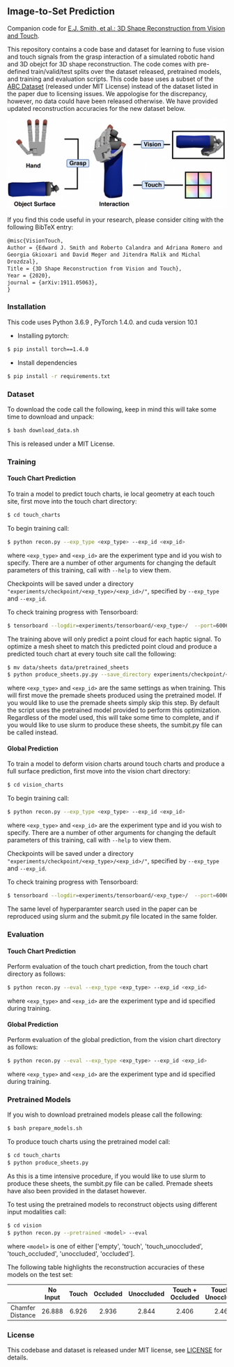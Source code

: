 <!---
Copyright (c) Facebook, Inc. and its affiliates.
All rights reserved.
This source code is licensed under the license found in the
LICENSE file in the root directory of this source tree.
-->
## Image-to-Set Prediction
Companion code for [E.J. Smith, et al.: 3D Shape Reconstruction from Vision and Touch](https://arxiv.org/abs/2007.03778).

This repository contains a code base and dataset for learning to fuse vision and touch signals from the 
grasp interaction of a simulated robotic hand and 3D obejct for 3D shape reconstruction. The code comes with pre-defined train/valid/test splits
over the dataset released, pretrained models, and training and evaluation scripts. This code base uses a subset of the [ABC Dataset](https://deep-geometry.github.io/abc-dataset/) (released under MIT License) instead of the dataset listed in the paper due to licensing issues. 
We appologise for the discrepancy, however, no data could have been released otherwise. We have provided updated reconstruction accuracies for the new dataset below. 

<p align="center">
  <img  src="images/Vision_Touch.png" width="570"  >
</p>

If you find this code useful in your research, please consider citing with the following BibTeX entry:

```
@misc{VisionTouch,
Author = {Edward J. Smith and Roberto Calandra and Adriana Romero and Georgia Gkioxari and David Meger and Jitendra Malik and Michal Drozdzal},
Title = {3D Shape Reconstruction from Vision and Touch},
Year = {2020},
journal = {arXiv:1911.05063},
}
```

### Installation

This code uses Python 3.6.9 , PyTorch 1.4.0. and cuda version 10.1

- Installing pytorch:
```bash
$ pip install torch==1.4.0
```

- Install dependencies
```bash
$ pip install -r requirements.txt
```

### Dataset
To download the code call the following, keep in mind this will take some time to download and unpack:
```bash
$ bash download_data.sh
```
This is released under a MIT License. 

### Training

#### Touch Chart Prediction 

To train a model to predict touch charts, ie local geometry at each touch site, first move into the touch chart directory: 
```bash
$ cd touch_charts
``` 
To begin training call: 
```bash
$ python recon.py --exp_type <exp_type> --exp_id <exp_id> 
``` 
where  ```<exp_type>``` and  ```<exp_id>``` are the experiment type and id you wish to specify. There are a number of other arguments 
for changing the default parameters of this training, call with  ```--help``` to view them. 

Checkpoints will be saved under a directory ```"experiments/checkpoint/<exp_type>/<exp_id>/"```,  specified by ```--exp_type``` and  ```--exp_id```. 

To check training progress with Tensorboard:
```bash
$ tensorboard --logdir=experiments/tensorboard/<exp_type>/  --port=6006
```

The training above will only predict a point cloud for each haptic signal. To optimize a mesh sheet to match this predicted point cloud 
and produce a predicted touch chart at every touch site call the following: 
```bash
$ mv data/sheets data/pretrained_sheets
$ python produce_sheets.py.py --save_directory experiments/checkpoint/<exp_type>/<exp_id>/encoder_touch
```

where ```<exp_type>``` and ```<exp_id>``` are the same settings as when training. This will first move the premade sheets produced using the pretrained model. 
If you would like to use the premade sheets simply skip this step. By default the script uses the pretrained model provided to perform this optimization.
Regardless of the model used, this will take some time to complete, and if you would like to use slurm to produce these
sheets, the sumbit.py file can be called instead. 


#### Global Prediction

To train a model to deform vision charts around touch charts and produce a full surface prediction, first move into the vision chart directory: 
```bash
$ cd vision_charts
``` 
To begin training call: 
```bash
$ python recon.py --exp_type <exp_type> --exp_id <exp_id> 
``` 
where  ```<exp_type>``` and  ```<exp_id>``` are the experiment type and id you wish to specify. There are a number of other arguments for changing the default parameters of this training, call with  ```--help``` to view them. 

Checkpoints will be saved under a directory ```"experiments/checkpoint/<exp_type>/<exp_id>/"```,  specified by ```--exp_type``` and  ```--exp_id```. 

To check training progress with Tensorboard:
```bash
$ tensorboard --logdir=experiments/tensorboard/<exp_type>/  --port=6006
```

The same level of hyperparamter search used in the paper can be reproduced using slurm and the submit.py file located in the same folder. 
### Evaluation

#### Touch Chart Prediction 

Perform evaluation of the touch chart prediction, from the touch chart directory as follows:
```bash
$ python recon.py --eval --exp_type <exp_type> --exp_id <exp_id> 
``` 
where  ```<exp_type>``` and  ```<exp_id>``` are the experiment type and id specified during training. 

#### Global Prediction

Perform evaluation of the global prediction, from the vision chart directory as follows:
```bash
$ python recon.py --eval --exp_type <exp_type> --exp_id <exp_id> 
``` 
where  ```<exp_type>``` and  ```<exp_id>``` are the experiment type and id specified during training. 


### Pretrained Models
If you wish to download pretrained models please call the following: 
```bash
$ bash prepare_models.sh
```

To produce touch charts using the pretrained model call: 
```bash
$ cd touch_charts
$ python produce_sheets.py 
```
As this is a time intensive procedure, if you would like to use slurm to produce these
sheets, the sumbit.py file can be called. Premade sheets have also been provided in the dataset however.

To test using the pretrained models to reconstruct objects using different input modalities call: 
```bash
$ cd vision 
$ python recon.py --pretrained <model> --eval
```
where ```<model>``` is one of either ['empty', 'touch', 'touch_unoccluded', 'touch_occluded', 'unoccluded', 'occluded'].

The following table highlights the reconstruction accuracies of these models on the test set:

|                     | No Input     | Touch     | Occluded | Unoccluded | Touch + Occluded | Touch + Unoccluded |
|:-----------------------:|:------------:|:---------:|:--------:|:----------:|:----------------:|:------------------:|
|    Chamfer Distance     | 26.888       | 6.926     | 2.936    | 2.844      | 2.406            | 2.468              |



### License

This codebase and dataset is released under MIT license, see [LICENSE](LICENSE.md) for details.

